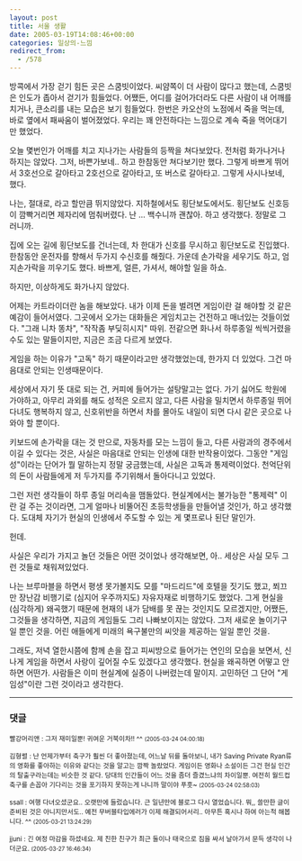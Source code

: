 ```yaml
---
layout: post
title: 서울 생활
date: 2005-03-19T14:08:46+00:00
categories: 일상의-느낌
redirect_from:
  - /578
---
```


방콕에서 가장 걷기 힘든 곳은 스쿰빗이었다. 씨얌쪽이 더 사람이 많다고 했는데, 스쿰빗은 인도가 좁아서 걷기가 힘들었다. 어쨌든, 어디를 걸어가더라도 다른 사람이 내 어깨를 치거나, 큰소리를 내는 모습은 보기 힘들었다. 한번은 카오산의 노점에서 죽을 먹는데, 바로 옆에서 패싸움이 벌어졌었다. 우리는 꽤 안전하다는 느낌으로 계속 죽을 먹어대기만 했었다.

오늘 몇번인가 어깨를 치고 지나가는 사람들의 등짝을 쳐다보았다. 전처럼 화가나거나 하지는 않았다. 그저, 바쁜가보네.. 하고 한참동안 쳐다보기만 했다. 그렇게 바쁘게 뛰어서 3호선으로 갈아타고 2호선으로 갈아타고, 또 버스로 갈아타고. 그렇게 사시나보네, 했다.

나는, 절대로, 라고 할만큼 뛰지않았다. 지하철에서도 횡단보도에서도. 횡단보도 신호등이 깜빡거리면 제자리에 멈춰버렸다. 난 ... 백수니까 괜찮아. 하고 생각했다. 정말로 그러니까.

집에 오는 길에 횡단보도를 건너는데, 차 한대가 신호를 무시하고 횡단보도로 진입했다. 한참동안 운전자를 향해서 두가지 수신호를 해줬다. 가운데 손가락을 세우기도 하고, 엄지손가락을 끼우기도 했다. 바쁘게, 얼른, 가셔서, 해야할 일을 하쇼.

하지만, 이상하게도 화가나지 않았다.

어제는 카트라이더란 놈을 해보았다. 내가 이제 돈을 벌려면 게임이란 걸 해야할 것 같은 예감이 들어서였다. 그곳에서 오가는 대화들은 게임치고는 건전하고 매너있는 것들이었다. "그래 니차 똥차", "작작좀 부딪히시지" 따위. 전같으면 화나서 하루종일 씩씩거렸을 수도 있는 말들이지만, 지금은 조금 다르게 보였다.

게임을 하는 이유가 "고독" 하기 때문이라고만 생각했었는데, 한가지 더 있었다. 그건 마음대로 안되는 인생때문이다.

세상에서 자기 뜻 대로 되는 건, 커피에 들어가는 설탕말고는 없다. 가기 싫어도 학원에 가야하고, 아무리 과외를 해도 성적은 오르지 않고, 다른 사람을 밀치면서 하루종일 뛰어다녀도 행복하지 않고, 신호위반을 하면서 차를 몰아도 내일이 되면 다시 같은 곳으로 나와야 할 뿐이다.

키보드에 손가락을 대는 것 만으로, 자동차를 모는 느낌이 들고, 다른 사람과의 경주에서 이길 수 있다는 것은, 사실은 마음대로 안되는 인생에 대한 반작용이었다. 그동안 "게임성"이라는 단어가 뭘 말하는지 정말 궁금했는데, 사실은 고독과 통제력이었다. 천억단위의 돈이 사람들에게 저 두가지를 주기위해서 돌아다니고 있었다.

그런 저런 생각들이 하루 종일 머리속을 맴돌았다. 현실계에서는 불가능한 "통제력" 이란 걸 주는 것이라면, 그게 얼마나 비뚤어진 초등학생들을 만들어낼 것인가, 하고 생각했다. 도대체 자기가 현실의 인생에서 주도할 수 있는 게 몇프로나 된단 말인가.

헌데.

사실은 우리가 가지고 놀던 것들은 어떤 것이었나 생각해보면, 아.. 세상은 사실 모두 그런 것들로 채워져있었다.

나는 브루마블을 하면서 평생 못가볼지도 모를 "마드리드"에 호텔을 짓기도 했고, 쬐끄만 장난감 비행기로 (심지어 우주까지도) 자유자재로 비행하기도 했었다. 그게 현실을 (심각하게) 왜곡했기 때문에 현재의 내가 담배를 못 끊는 것인지도 모르겠지만, 어쨌든, 그것들을 생각하면, 지금의 게임들도 그리 나빠보이지는 않았다. 그저 새로운 놀이기구일 뿐인 것을. 어린 애들에게 미래의 욕구불만의 씨앗을 제공하는 일일 뿐인 것을.

그래도, 저녁 열한시쯤에 함께 손을 잡고 피씨방으로 들어가는 연인의 모습을 보면서, 신나게 게임을 하면서 사랑이 깊어질 수도 있겠다고 생각했다. 현실을 왜곡하면 어떻고 안하면 어떤가. 사람들은 이미 현실계에 실증이 나버렸는데 말이지. 고민하던 그 단어 "게임성"이란 그런 것이라고 생각한다.

* * *

### 댓글



<!--- cmt:991 --->
<!--- mail: --->
<!--- parent:0 --->

<small class=comment>빨강머리앤 : 그저 재미일뿐! 귀여운 거북이차!! ^^ <small>(2005-03-24 04:00:18)</small></small>


<!--- cmt:992 --->
<!--- mail: --->
<!--- parent:0 --->

<small class=comment>김형렬 : 난 언제가부터 축구가 훨씬 더 좋아졌는데, 어느날 뒤를 돌아보니, 내가 Saving Private Ryan류의 영화를 좋아하는 이유와 같다는 것을 알고는 깜짝 놀랐었다. 게임이든 영화나 소설이든 그건 현실 인간의 탈출구라는데는 비슷한 것 같다. 당대의 인간들이 어느 것을 좀더 즐겼느냐의 차이일뿐. 여전히 월드컵 축구를 손꼽아 기다리는 것을 포기하지 못하는게 나니까 말이야 푸훗~ <small>(2005-03-24 02:58:03)</small></small>


<!--- cmt:993 --->
<!--- mail: --->
<!--- parent:0 --->

<small class=comment>ssall : 여행 다녀오셨군요.. 오랫만에 들렀습니다.  근 일년만에 블로그 다시 열었습니다. 뭐,, 쓸만한 글이 준비된 것은 아니지만서도.. 예전 무버블타입에러가 이제 해결되어서리.. 아무튼 혹시나 하여 아는척 해봅니다. ^^ <small>(2005-03-21 13:24:29)</small></small>


<!--- cmt:994 --->
<!--- mail: --->
<!--- parent:0 --->

<small class=comment>jjuni : 긴 여정 마감을 하셨네요. 제 친한 친구가 최근 둘이나 태국으로 짐을 싸서 날아가서 문득 생각이 나더군요. <small>(2005-03-27 16:46:34)</small></small>

